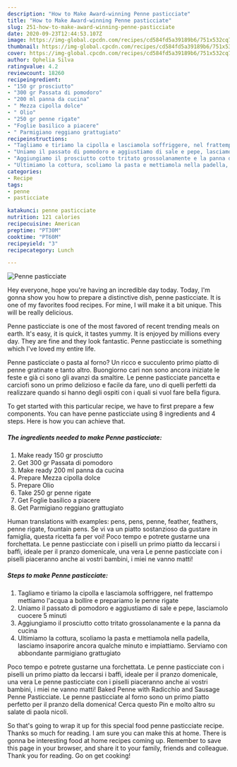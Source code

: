 ```yaml
---
description: "How to Make Award-winning Penne pasticciate"
title: "How to Make Award-winning Penne pasticciate"
slug: 251-how-to-make-award-winning-penne-pasticciate
date: 2020-09-23T12:44:53.107Z
image: https://img-global.cpcdn.com/recipes/cd584fd5a39189b6/751x532cq70/penne-pasticciate-recipe-main-photo.jpg
thumbnail: https://img-global.cpcdn.com/recipes/cd584fd5a39189b6/751x532cq70/penne-pasticciate-recipe-main-photo.jpg
cover: https://img-global.cpcdn.com/recipes/cd584fd5a39189b6/751x532cq70/penne-pasticciate-recipe-main-photo.jpg
author: Ophelia Silva
ratingvalue: 4.2
reviewcount: 18260
recipeingredient:
- "150 gr prosciutto"
- "300 gr Passata di pomodoro"
- "200 ml panna da cucina"
- " Mezza cipolla dolce"
- " Olio"
- "250 gr penne rigate"
- "Foglie basilico a piacere"
- " Parmigiano reggiano grattugiato"
recipeinstructions:
- "Tagliamo e tiriamo la cipolla e lasciamola soffriggere, nel frattempo mettiamo l&#39;acqua a bollire e prepariamo le penne rigate"
- "Uniamo il passato di pomodoro e aggiustiamo di sale e pepe, lasciamolo cuocere 5 minuti"
- "Aggiungiamo il prosciutto cotto tritato grossolanamente e la panna da cucina"
- "Ultimiamo la cottura, scoliamo la pasta e mettiamola nella padella, lasciamo insaporire ancora qualche minuto e impiattiamo. Serviamo con abbondante parmigiano grattugiato"
categories:
- Recipe
tags:
- penne
- pasticciate

katakunci: penne pasticciate 
nutrition: 121 calories
recipecuisine: American
preptime: "PT30M"
cooktime: "PT60M"
recipeyield: "3"
recipecategory: Lunch

---
```



![Penne pasticciate](https://img-global.cpcdn.com/recipes/cd584fd5a39189b6/751x532cq70/penne-pasticciate-recipe-main-photo.jpg)

Hey everyone, hope you're having an incredible day today. Today, I'm gonna show you how to prepare a distinctive dish, penne pasticciate. It is one of my favorites food recipes. For mine, I will make it a bit unique. This will be really delicious.

Penne pasticciate is one of the most favored of recent trending meals on earth. It's easy, it is quick, it tastes yummy. It is enjoyed by millions every day. They are fine and they look fantastic. Penne pasticciate is something which I've loved my entire life.

Penne pasticciate o pasta al forno? Un ricco e succulento primo piatto di penne gratinate e tanto altro. Buongiorno cari non sono ancora iniziate le feste e già ci sono gli avanzi da smaltire. Le penne pasticciate pancetta e carciofi sono un primo delizioso e facile da fare, uno di quelli perfetti da realizzare quando si hanno degli ospiti con i quali si vuol fare bella figura.


To get started with this particular recipe, we have to first prepare a few components. You can have penne pasticciate using 8 ingredients and 4 steps. Here is how you can achieve that.

<!--inarticleads1-->

##### The ingredients needed to make Penne pasticciate:

1. Make ready 150 gr prosciutto
1. Get 300 gr Passata di pomodoro
1. Make ready 200 ml panna da cucina
1. Prepare  Mezza cipolla dolce
1. Prepare  Olio
1. Take 250 gr penne rigate
1. Get Foglie basilico a piacere
1. Get  Parmigiano reggiano grattugiato


Human translations with examples: pens, pens, penne, feather, feathers, penne rigate, fountain pens. Se vi va un piatto sostanzioso da gustare in famiglia, questa ricetta fa per voi! Poco tempo e potrete gustarne una forchettata. Le penne pasticciate con i piselli un primo piatto da leccarsi i baffi, ideale per il pranzo domenicale, una vera Le penne pasticciate con i piselli piaceranno anche ai vostri bambini, i miei ne vanno matti! 

<!--inarticleads2-->

##### Steps to make Penne pasticciate:

1. Tagliamo e tiriamo la cipolla e lasciamola soffriggere, nel frattempo mettiamo l&#39;acqua a bollire e prepariamo le penne rigate
1. Uniamo il passato di pomodoro e aggiustiamo di sale e pepe, lasciamolo cuocere 5 minuti
1. Aggiungiamo il prosciutto cotto tritato grossolanamente e la panna da cucina
1. Ultimiamo la cottura, scoliamo la pasta e mettiamola nella padella, lasciamo insaporire ancora qualche minuto e impiattiamo. Serviamo con abbondante parmigiano grattugiato


Poco tempo e potrete gustarne una forchettata. Le penne pasticciate con i piselli un primo piatto da leccarsi i baffi, ideale per il pranzo domenicale, una vera Le penne pasticciate con i piselli piaceranno anche ai vostri bambini, i miei ne vanno matti! Baked Penne with Radicchio and Sausage Penne Pasticciate. Le penne pasticciate al forno sono un primo piatto perfetto per il pranzo della domenica! Cerca questo Pin e molto altro su salate di paola nicoli. 

So that's going to wrap it up for this special food penne pasticciate recipe. Thanks so much for reading. I am sure you can make this at home. There is gonna be interesting food at home recipes coming up. Remember to save this page in your browser, and share it to your family, friends and colleague. Thank you for reading. Go on get cooking!

